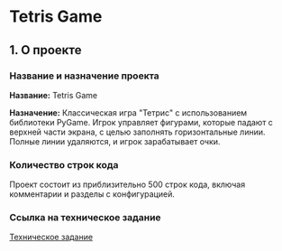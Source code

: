 # Tetris Game

## 1. О проекте

### Название и назначение проекта
**Название:** Tetris Game

**Назначение:** Классическая игра "Тетрис" с использованием библиотеки PyGame. Игрок управляет фигурами, которые падают с верхней части экрана, с целью заполнять горизонтальные линии. Полные линии удаляются, и игрок зарабатывает очки.

### Количество строк кода
Проект состоит из приблизительно 500 строк кода, включая комментарии и разделы с конфигурацией.

### Ссылка на техническое задание
[Техническое задание](./tech_spec.md)